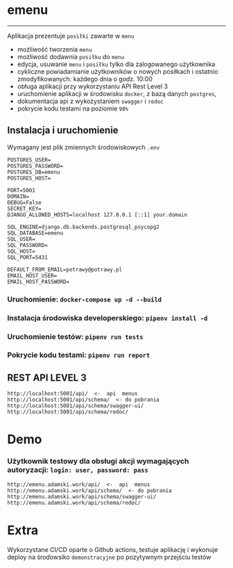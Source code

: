 # emenu

***

Aplikacja prezentuje `posiłki` zawarte w `menu`

* możliwość tworzenia `menu`
* możliwość dodawnia `posiłku` do `menu`
* edycja, usuwanie `menu` i `posiłku` tylko dla zalogowanego użytkownika
* cykliczne powiadamianie użytkowników o nowych posiłkach i ostatnio zmodyfikowanych: każdego dnia o godz. 10:00
* obługa aplikacji przy wykorzystaniu API Rest Level 3
* uruchomienie aplikacji w środowisku `docker`, z bazą danych `postgres`,
* dokumentacja api z wykożystaniem `swagger` i `redoc`
* pokrycie kodu testami na poziomie `98%`

## Instalacja i uruchomienie

Wymagany jest plik zmiennych środowiskowych `.env`

```
POSTGRES_USER=
POSTGRES_PASSWORD=
POSTGRES_DB=emenu
POSTGRES_HOST=

PORT=5001
DOMAIN=
DEBUG=False
SECRET_KEY=
DJANGO_ALLOWED_HOSTS=localhost 127.0.0.1 [::1] your.domain

SQL_ENGINE=django.db.backends.postgresql_psycopg2
SQL_DATABASE=emenu
SQL_USER=
SQL_PASSWORD=
SQL_HOST=
SQL_PORT=5431

DEFAULT_FROM_EMAIL=potrawy@potrawy.pl
EMAIL_HOST_USER=
EMAIL_HOST_PASSWORD=

```

### Uruchomienie: `docker-compose up -d --build`
### Instalacja środowiska developerskiego: `pipenv install -d`
### Uruchomienie testów: `pipenv run tests`
### Pokrycie kodu testami: `pipenv run report`

## REST API LEVEL 3

```
http://localhost:5001/api/  <-  api  menus
http://localhost:5001/api/schema/  <- do pobrania
http://localhost:5001/api/schema/swagger-ui/
http://localhost:5001/api/schema/redoc/
```

# Demo

### Użytkownik testowy dla obsługi akcji wymagających autoryzacji: `login: user, password: pass`


```
http://emenu.adamski.work/api/  <-  api  menus
http://emenu.adamski.work/api/schema/  <- do pobrania
http://emenu.adamski.work/api/schema/swagger-ui/
http://emenu.adamski.work/api/schema/redoc/
```

# Extra

Wykorzystane CI/CD oparte o Github actions, testuje aplikację i wykonuje deploy na środowsiko `demonstracyjne` po pozytywnym przejściu testów
